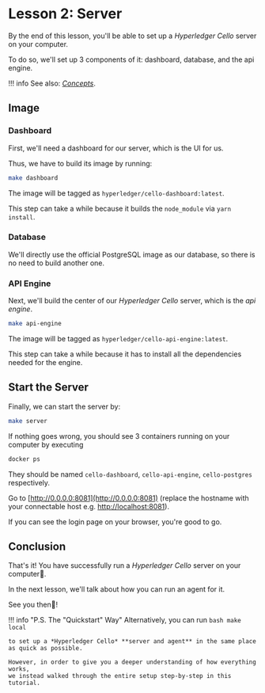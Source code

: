 # Lesson 2: Server

By the end of this lesson, you'll be able to set up a *Hyperledger Cello* server on your computer.

To do so, we'll set up 3 components of it: dashboard, database, and the api engine.

!!! info
    See also: [*Concepts*](../concepts.md).

## Image
### Dashboard
First, we'll need a dashboard for our server, which is the UI for us.

Thus, we have to build its image by running:

```bash
make dashboard
```

The image will be tagged as `hyperledger/cello-dashboard:latest`.

This step can take a while because it builds the `node_module` via `yarn install`.

### Database
We'll directly use the official PostgreSQL image as our database, so there is no need to build another one.

### API Engine
Next, we'll build the center of our *Hyperledger Cello* server, which is the *api engine*.

```bash
make api-engine
```

The image will be tagged as `hyperledger/cello-api-engine:latest`.

This step can take a while because it has to install all the dependencies needed for the engine.

## Start the Server

Finally, we can start the server by:

```bash
make server
```

If nothing goes wrong, you should see 3 containers running on your computer by executing

```bash
docker ps
```

They should be named `cello-dashboard`, `cello-api-engine`, `cello-postgres` respectively.

Go to [http://0.0.0.0:8081](http://0.0.0.0:8081) (replace the hostname with your connectable host e.g. [http://localhost:8081](http://localhost:8081)).

If you can see the login page on your browser, you're good to go.

## Conclusion
That's it! You have successfully run a *Hyperledger Cello* server on your computer🎉.

In the next lesson, we'll talk about how you can run an agent for it.

See you then👋!

!!! info "P.S. The "Quickstart" Way"
    Alternatively, you can run
    ```bash
    make local
    ```

    to set up a *Hyperledger Cello* **server and agent** in the same place as quick as possible.

    However, in order to give you a deeper understanding of how everything works, 
    we instead walked through the entire setup step-by-step in this tutorial.
